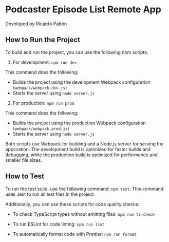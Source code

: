 # Podcaster Episode List Remote App

Developed by Ricardo Pabón

## How to Run the Project

To build and run the project, you can use the following npm scripts:

1. For development:
   `npm run dev`

This command does the following:

- Builds the project using the development Webpack configuration (`webpack/webpack.dev.js`)
- Starts the server using `node server.js`

2. For production:
   `npm run prod`

This command does the following:

- Builds the project using the production Webpack configuration (`webpack/webpack.prod.js`)
- Starts the server using `node server.js`

Both scripts use Webpack for building and a Node.js server for serving the application. The development build is optimized for faster builds and debugging, while the production build is optimized for performance and smaller file sizes.

## How to Test

To run the test suite, use the following command: `npm test`. This command uses Jest to run all test files in the project.

Additionally, you can use these scripts for code quality checks:

- To check TypeScript types without emitting files:
  `npm run ts:check`

- To run ESLint for code linting:
  `npm run lint`

- To automatically format code with Prettier:
  `npm run format`
